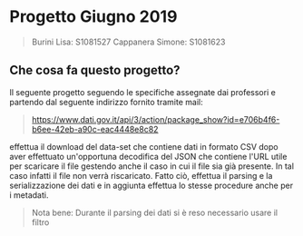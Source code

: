 # Progetto Giugno 2019
>Burini Lisa: S1081527
>Cappanera Simone: S1081623

## Che cosa fa questo progetto?

Il seguente progetto seguendo le specifiche assegnate dai professori e partendo dal seguente indirizzo fornito tramite mail:
> https://www.dati.gov.it/api/3/action/package_show?id=e706b4f6-b6ee-42eb-a90c-eac4448e8c82

effettua il download del data-set che contiene dati in formato CSV dopo aver effettuato un'opportuna decodifica del JSON che contiene l'URL utile per scaricare il file gestendo anche il caso in cui il file sia già presente. In tal caso infatti il file non verrà riscaricato. 
Fatto ciò, effettua il parsing e la serializzazione dei dati e in aggiunta effettua lo stesse procedure anche per i metadati. 
>Nota bene: Durante il parsing dei dati si è reso necessario usare il filtro 

<!--stackedit_data:
eyJoaXN0b3J5IjpbLTE4OTg1MzkyNDgsNTQyMTI1Mzk2LDUyMj
cxNDk2NSwtMTQzMTMxMjMzMCwtMTg1MTU1NDQ3MCwtMTg1MTU1
NDQ3MF19
-->